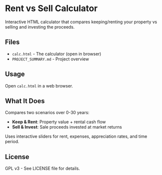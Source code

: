 # Rent vs Sell Calculator

Interactive HTML calculator that compares keeping/renting your property vs selling and investing the proceeds.

## Files
- `calc.html` - The calculator (open in browser)
- `PROJECT_SUMMARY.md` - Project overview

## Usage
Open `calc.html` in a web browser.

## What It Does
Compares two scenarios over 0-30 years:
- **Keep & Rent**: Property value + rental cash flow
- **Sell & Invest**: Sale proceeds invested at market returns

Uses interactive sliders for rent, expenses, appreciation rates, and time period.

## License
GPL v3 - See LICENSE file for details.